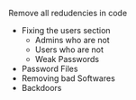Remove all redudencies in code

* Fixing the users section
  * Admins who are not
  * Users who are not
  * Weak Passwords
* Password Files
* Removing bad Softwares
* Backdoors

